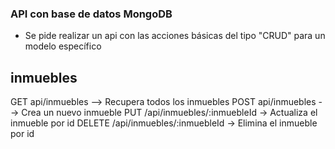 ### API con base de datos MongoDB

- Se pide realizar un api con las acciones básicas del tipo "CRUD" para un modelo específico

## inmuebles

GET api/inmuebles --> Recupera todos los inmuebles
POST api/inmuebles --> Crea un nuevo inmueble
PUT /api/inmuebles/:inmuebleId -> Actualiza el inmueble por id
DELETE /api/inmuebles/:inmuebleId -> Elimina el inmueble por id